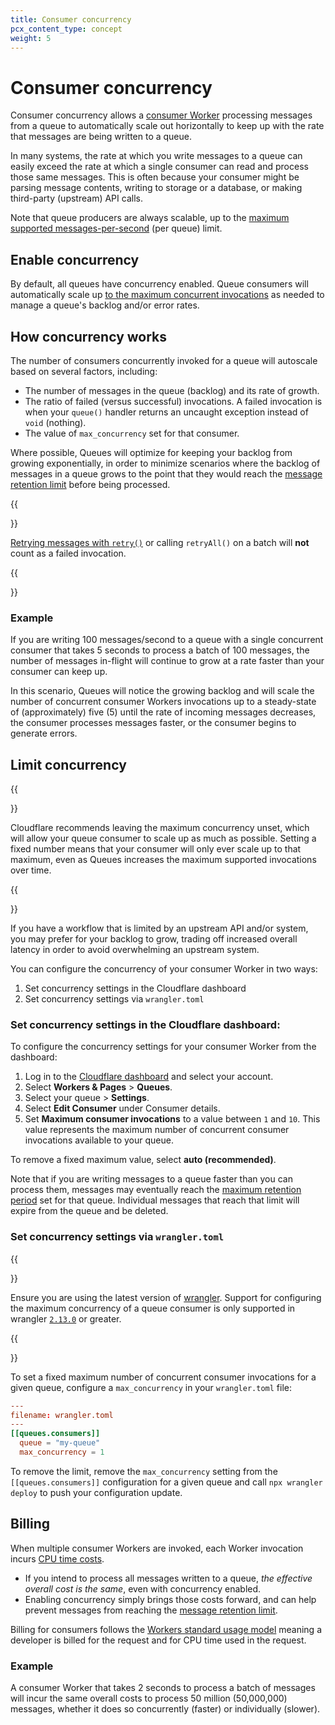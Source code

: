 ```yaml
---
title: Consumer concurrency
pcx_content_type: concept
weight: 5
---
```


# Consumer concurrency

Consumer concurrency allows a [consumer Worker](/queues/reference/how-queues-works/#consumers) processing messages from a queue to automatically scale out horizontally to keep up with the rate that messages are being written to a queue.

In many systems, the rate at which you write messages to a queue can easily exceed the rate at which a single consumer can read and process those same messages. This is often because your consumer might be parsing message contents, writing to storage or a database, or making third-party (upstream) API calls.

Note that queue producers are always scalable, up to the [maximum supported messages-per-second](/queues/platform/limits/) (per queue) limit.

## Enable concurrency

By default, all queues have concurrency enabled. Queue consumers will automatically scale up [to the maximum concurrent invocations](/queues/platform/limits/) as needed to manage a queue's backlog and/or error rates.

## How concurrency works

The number of consumers concurrently invoked for a queue will autoscale based on several factors, including:

* The number of messages in the queue (backlog) and its rate of growth.
* The ratio of failed (versus successful) invocations. A failed invocation is when your `queue()` handler returns an uncaught exception instead of `void` (nothing).
* The value of `max_concurrency` set for that consumer.

Where possible, Queues will optimize for keeping your backlog from growing exponentially, in order to minimize scenarios where the backlog of messages in a queue grows to the point that they would reach the [message retention limit](/queues/platform/limits/) before being processed.

{{<Aside type="note" header="Consumer concurrency and retried messages">}}

[Retrying messages with `retry()`](/queues/configuration/batching-retries/#explicit-acknowledgement-and-retries) or calling `retryAll()` on a batch will **not** count as a failed invocation.

{{</Aside>}}

### Example

If you are writing 100 messages/second to a queue with a single concurrent consumer that takes 5 seconds to process a batch of 100 messages, the number of messages in-flight will continue to grow at a rate faster than your consumer can keep up.

In this scenario, Queues will notice the growing backlog and will scale the number of concurrent consumer Workers invocations up to a steady-state of (approximately) five (5) until the rate of incoming messages decreases, the consumer processes messages faster, or the consumer begins to generate errors.

## Limit concurrency

{{<Aside type="warning" header="Recommended concurrency setting">}}

Cloudflare recommends leaving the maximum concurrency unset, which will allow your queue consumer to scale up as much as possible. Setting a fixed number means that your consumer will only ever scale up to that maximum, even as Queues increases the maximum supported invocations over time.

{{</Aside>}}

If you have a workflow that is limited by an upstream API and/or system, you may prefer for your backlog to grow, trading off increased overall latency in order to avoid overwhelming an upstream system.

You can configure the concurrency of your consumer Worker in two ways:

1. Set concurrency settings in the Cloudflare dashboard
2. Set concurrency settings via `wrangler.toml`

### Set concurrency settings in the Cloudflare dashboard:

To configure the concurrency settings for your consumer Worker from the dashboard: 

1. Log in to the [Cloudflare dashboard](https://dash.cloudflare.com) and select your account.
2. Select **Workers & Pages** > **Queues**.
3. Select your queue > **Settings**.
4. Select **Edit Consumer** under Consumer details.
5. Set **Maximum consumer invocations** to a value between `1` and `10`. This value represents the maximum number of concurrent consumer invocations available to your queue.

To remove a fixed maximum value, select **auto (recommended)**.

Note that if you are writing messages to a queue faster than you can process them, messages may eventually reach the [maximum retention period](/queues/platform/limits/) set for that queue. Individual messages that reach that limit will expire from the queue and be deleted.

### Set concurrency settings via `wrangler.toml`

{{<Aside type="note">}}

Ensure you are using the latest version of [wrangler](/workers/wrangler/install-and-update/). Support for configuring the maximum concurrency of a queue consumer is only supported in wrangler [`2.13.0`](https://github.com/cloudflare/workers-sdk/releases/tag/wrangler%402.13.0) or greater.

{{</Aside>}}

To set a fixed maximum number of concurrent consumer invocations for a given queue, configure a `max_concurrency` in your `wrangler.toml` file:

```toml
---
filename: wrangler.toml
---
[[queues.consumers]]
  queue = "my-queue"
  max_concurrency = 1
```

To remove the limit, remove the `max_concurrency` setting from the `[[queues.consumers]]` configuration for a given queue and call `npx wrangler deploy` to push your configuration update.

<!-- Not yet available but will be very soon
### wrangler CLI

```sh
# where `N` is a positive integer between 1 and 10
$ wrangler queues consumer update <script-name> --max-concurrency=N
```

To remove the limit and allow Queues to scale your consumer to the maximum number of invocations, call `consumer update`  without any flags:

```sh
# Call update without passing a flag to allow concurrency to scale to the maximum
$ wrangler queues consumer update <script-name>
```
-->
## Billing

When multiple consumer Workers are invoked, each Worker invocation incurs [CPU time costs](/workers/platform/pricing/#workers).

* If you intend to process all messages written to a queue, _the effective overall cost is the same_, even with concurrency enabled.
* Enabling concurrency simply brings those costs forward, and can help prevent messages from reaching the [message retention limit](/queues/platform/limits/).

Billing for consumers follows the [Workers standard usage model](/workers/platform/pricing/#example-pricing-standard-usage-model) meaning a developer is billed for the request and for CPU time used in the request.

### Example

A consumer Worker that takes 2 seconds to process a batch of messages will incur the same overall costs to process 50 million (50,000,000) messages, whether it does so concurrently (faster) or individually (slower).
